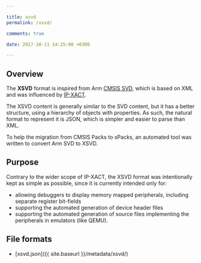 ```yaml
---

title: xsvd
permalink: /xsvd/

comments: true

date: 2017-10-11 14:25:00 +0300

---
```


## Overview

The **XSVD** format is inspired from Arm [CMSIS SVD](https://www.keil.com/cmsis/svd), which is based on XML and was influenced by [IP-XACT](https://en.wikipedia.org/wiki/IP-XACT).

The XSVD content is generally similar to the SVD content, but it has a better structure, using a hierarchy of objects with properties. As such, the natural format to represent it is JSON, which is simpler and easier to parse than XML.

To help the migration from CMSIS Packs to xPacks, an automated tool was written to convert Arm SVD to XSVD.

## Purpose

Contrary to the wider scope of IP-XACT, the XSVD format was intentionally kept as simple as possible, since it is currently intended only for:

* allowing debuggers to display memory mapped peripherals, including separate register bit-fields
* supporting the automated generation of device header files
* supporting the automated generation of source files implementing the peripherals in emulators (like QEMU).

## File formats

* [xsvd.json]({{ site.baseurl }}/metadata/xsvd/)
